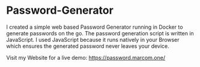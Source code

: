 # Password-Generator
I created a simple web based Password Generator running in Docker to generate passwords on the go. The password generation script is written in JavaScript. I used JavaScript because it runs natively in your Browser which ensures the generated password never leaves your device. 

Visit my Website for a live demo: https://password.marcom.one/
